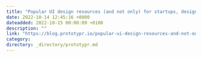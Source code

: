 ```yaml
---
title: "Popular UI design resources (and not only) for startups, designers and developers"
date: 2022-10-14 12:45:16 +0000
dateadded: 2022-10-15 00:00:09 +0100
description: ""
link: "https://blog.prototypr.io/popular-ui-design-resources-and-not-only-for-startups-designers-and-developers-217f4cc0a1?source=rss----eb297ea1161a---4"
category:
directory: _directory/prototypr.md
---
```

